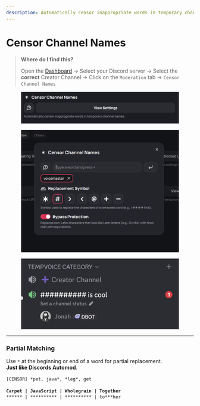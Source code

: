 ```yaml
---
description: Automatically censor inappropriate words in temporary channel names.
---
```


# Censor Channel Names

> **Where do I find this?**
>
> Open the [Dashboard](https://tempvoice.xyz/dashboard) -> Select your Discord server -> Select the **correct** Creator Channel -> Click on the `Moderation` tab -> `Censor Channel Names`

<figure><img src="../../.gitbook/assets/image (12).png" alt=""><figcaption></figcaption></figure>

<figure><img src="../../.gitbook/assets/image (14).png" alt=""><figcaption></figcaption></figure>

<figure><img src="../../.gitbook/assets/image (16).png" alt=""><figcaption></figcaption></figure>

***

### Partial Matching <a href="#partial-matching" id="partial-matching"></a>

Use `*` at the beginning or end of a word for partial replacement.\
**Just like Discords Automod**.

<pre><code>[CENSOR] *pet, java*, *leg*, get
<strong>
</strong><strong>Carpet | JavaScript | Wholegrain | Together
</strong>****** | ********** | ********** | to***her
</code></pre>
